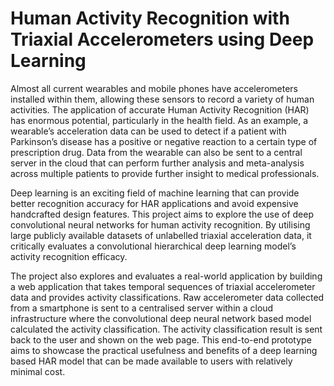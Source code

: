 # Human Activity Recognition with Triaxial Accelerometers using Deep Learning

Almost all current wearables and mobile phones have accelerometers installed within them, allowing these sensors to record a variety of human activities. The application of accurate Human Activity Recognition (HAR) has enormous potential, particularly in the health field. As an example, a wearable’s acceleration data can be used to detect if a patient with Parkinson’s disease has a positive or negative reaction to a certain type of prescription drug. Data from the wearable can also be sent to a central server in the cloud that can perform further analysis and meta-analysis across multiple patients to provide further insight to medical professionals.

Deep learning is an exciting field of machine learning that can provide better recognition accuracy for HAR applications and avoid expensive handcrafted design features. This project aims to explore the use of deep convolutional neural networks for human activity recognition. By utilising large publicly available datasets of unlabelled triaxial acceleration data, it critically evaluates a convolutional hierarchical deep learning model’s activity recognition efficacy.

The project also explores and evaluates a real-world application by building a web application that takes temporal sequences of triaxial accelerometer data and provides activity classifications. Raw accelerometer data collected from a smartphone is sent to a centralised server within a cloud infrastructure where the convolutional deep neural network based model calculated the activity classification. The activity classification result is sent back to the user and shown on the web page. This end-to-end prototype aims to showcase the practical usefulness and benefits of a deep learning based HAR model that can be made available to users with relatively minimal cost.